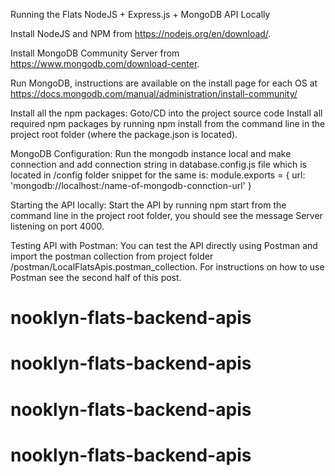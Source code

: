 Running the Flats NodeJS + Express.js + MongoDB API Locally

Install NodeJS and NPM from  https://nodejs.org/en/download/.

Install MongoDB Community Server from  https://www.mongodb.com/download-center.

Run MongoDB, instructions are available on the install page for each OS at https://docs.mongodb.com/manual/administration/install-community/

Install all the npm packages:
Goto/CD into the project source code
Install all required npm packages by running npm install from the command line in the project root folder (where the package.json is located).

MongoDB Configuration: Run the mongodb instance local and make connection and add connection string in database.config.js file which is located in /config folder
snippet for the same is: 
module.exports = {
    url: 'mongodb://localhost:/name-of-mongodb-connction-url'
}

Starting the API locally: 
Start the API by running npm start from the command line in the project root folder, you should see the message Server listening on port 4000. 


Testing API with Postman: 
You can test the API directly using Postman and import the postman collection from project folder /postman/LocalFlatsApis.postman_collection. 
For instructions on how to use Postman see the second half of this post.
# nooklyn-flats-backend-apis
# nooklyn-flats-backend-apis
# nooklyn-flats-backend-apis
# nooklyn-flats-backend-apis
